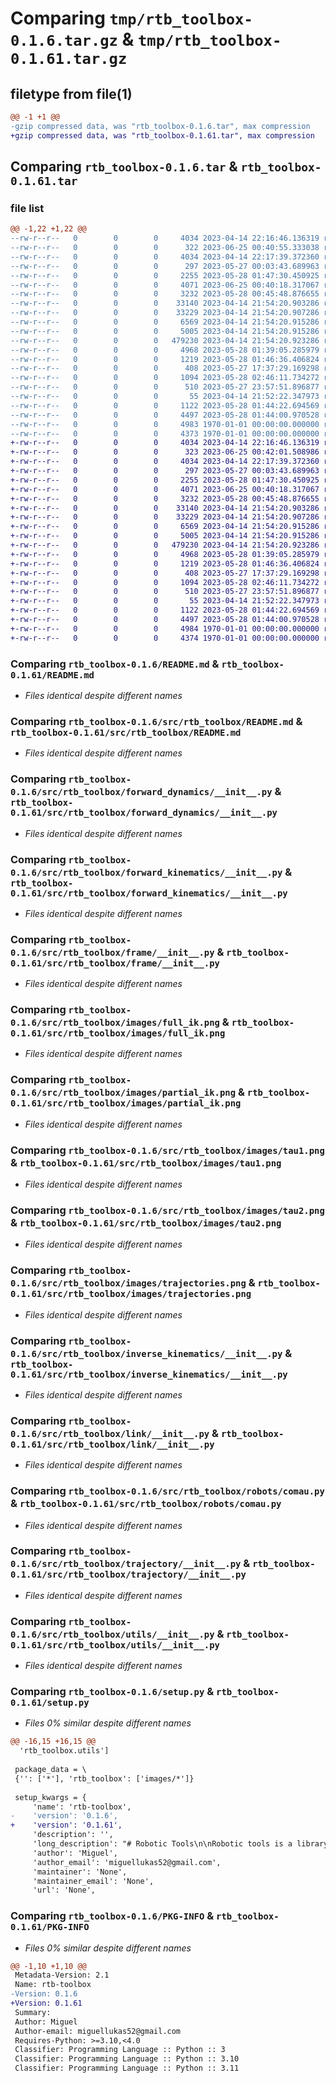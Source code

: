 # Comparing `tmp/rtb_toolbox-0.1.6.tar.gz` & `tmp/rtb_toolbox-0.1.61.tar.gz`

## filetype from file(1)

```diff
@@ -1 +1 @@
-gzip compressed data, was "rtb_toolbox-0.1.6.tar", max compression
+gzip compressed data, was "rtb_toolbox-0.1.61.tar", max compression
```

## Comparing `rtb_toolbox-0.1.6.tar` & `rtb_toolbox-0.1.61.tar`

### file list

```diff
@@ -1,22 +1,22 @@
--rw-r--r--   0        0        0     4034 2023-04-14 22:16:46.136319 rtb_toolbox-0.1.6/README.md
--rw-r--r--   0        0        0      322 2023-06-25 00:40:55.333038 rtb_toolbox-0.1.6/pyproject.toml
--rw-r--r--   0        0        0     4034 2023-04-14 22:17:39.372360 rtb_toolbox-0.1.6/src/rtb_toolbox/README.md
--rw-r--r--   0        0        0      297 2023-05-27 00:03:43.689963 rtb_toolbox-0.1.6/src/rtb_toolbox/__init__.py
--rw-r--r--   0        0        0     2255 2023-05-28 01:47:30.450925 rtb_toolbox-0.1.6/src/rtb_toolbox/forward_dynamics/__init__.py
--rw-r--r--   0        0        0     4071 2023-06-25 00:40:18.317067 rtb_toolbox-0.1.6/src/rtb_toolbox/forward_kinematics/__init__.py
--rw-r--r--   0        0        0     3232 2023-05-28 00:45:48.876655 rtb_toolbox-0.1.6/src/rtb_toolbox/frame/__init__.py
--rw-r--r--   0        0        0    33140 2023-04-14 21:54:20.903286 rtb_toolbox-0.1.6/src/rtb_toolbox/images/full_ik.png
--rw-r--r--   0        0        0    33229 2023-04-14 21:54:20.907286 rtb_toolbox-0.1.6/src/rtb_toolbox/images/partial_ik.png
--rw-r--r--   0        0        0     6569 2023-04-14 21:54:20.915286 rtb_toolbox-0.1.6/src/rtb_toolbox/images/tau1.png
--rw-r--r--   0        0        0     5005 2023-04-14 21:54:20.915286 rtb_toolbox-0.1.6/src/rtb_toolbox/images/tau2.png
--rw-r--r--   0        0        0   479230 2023-04-14 21:54:20.923286 rtb_toolbox-0.1.6/src/rtb_toolbox/images/trajectories.png
--rw-r--r--   0        0        0     4968 2023-05-28 01:39:05.285979 rtb_toolbox-0.1.6/src/rtb_toolbox/inverse_kinematics/__init__.py
--rw-r--r--   0        0        0     1219 2023-05-28 01:46:36.406824 rtb_toolbox-0.1.6/src/rtb_toolbox/link/__init__.py
--rw-r--r--   0        0        0      408 2023-05-27 17:37:29.169298 rtb_toolbox-0.1.6/src/rtb_toolbox/robots/SCARA.py
--rw-r--r--   0        0        0     1094 2023-05-28 02:46:11.734272 rtb_toolbox-0.1.6/src/rtb_toolbox/robots/comau.py
--rw-r--r--   0        0        0      510 2023-05-27 23:57:51.896877 rtb_toolbox-0.1.6/src/rtb_toolbox/robots/puma260.py
--rw-r--r--   0        0        0       55 2023-04-14 21:52:22.347973 rtb_toolbox-0.1.6/src/rtb_toolbox/symbols.py
--rw-r--r--   0        0        0     1122 2023-05-28 01:44:22.694569 rtb_toolbox-0.1.6/src/rtb_toolbox/trajectory/__init__.py
--rw-r--r--   0        0        0     4497 2023-05-28 01:44:00.970528 rtb_toolbox-0.1.6/src/rtb_toolbox/utils/__init__.py
--rw-r--r--   0        0        0     4983 1970-01-01 00:00:00.000000 rtb_toolbox-0.1.6/setup.py
--rw-r--r--   0        0        0     4373 1970-01-01 00:00:00.000000 rtb_toolbox-0.1.6/PKG-INFO
+-rw-r--r--   0        0        0     4034 2023-04-14 22:16:46.136319 rtb_toolbox-0.1.61/README.md
+-rw-r--r--   0        0        0      323 2023-06-25 00:42:01.508986 rtb_toolbox-0.1.61/pyproject.toml
+-rw-r--r--   0        0        0     4034 2023-04-14 22:17:39.372360 rtb_toolbox-0.1.61/src/rtb_toolbox/README.md
+-rw-r--r--   0        0        0      297 2023-05-27 00:03:43.689963 rtb_toolbox-0.1.61/src/rtb_toolbox/__init__.py
+-rw-r--r--   0        0        0     2255 2023-05-28 01:47:30.450925 rtb_toolbox-0.1.61/src/rtb_toolbox/forward_dynamics/__init__.py
+-rw-r--r--   0        0        0     4071 2023-06-25 00:40:18.317067 rtb_toolbox-0.1.61/src/rtb_toolbox/forward_kinematics/__init__.py
+-rw-r--r--   0        0        0     3232 2023-05-28 00:45:48.876655 rtb_toolbox-0.1.61/src/rtb_toolbox/frame/__init__.py
+-rw-r--r--   0        0        0    33140 2023-04-14 21:54:20.903286 rtb_toolbox-0.1.61/src/rtb_toolbox/images/full_ik.png
+-rw-r--r--   0        0        0    33229 2023-04-14 21:54:20.907286 rtb_toolbox-0.1.61/src/rtb_toolbox/images/partial_ik.png
+-rw-r--r--   0        0        0     6569 2023-04-14 21:54:20.915286 rtb_toolbox-0.1.61/src/rtb_toolbox/images/tau1.png
+-rw-r--r--   0        0        0     5005 2023-04-14 21:54:20.915286 rtb_toolbox-0.1.61/src/rtb_toolbox/images/tau2.png
+-rw-r--r--   0        0        0   479230 2023-04-14 21:54:20.923286 rtb_toolbox-0.1.61/src/rtb_toolbox/images/trajectories.png
+-rw-r--r--   0        0        0     4968 2023-05-28 01:39:05.285979 rtb_toolbox-0.1.61/src/rtb_toolbox/inverse_kinematics/__init__.py
+-rw-r--r--   0        0        0     1219 2023-05-28 01:46:36.406824 rtb_toolbox-0.1.61/src/rtb_toolbox/link/__init__.py
+-rw-r--r--   0        0        0      408 2023-05-27 17:37:29.169298 rtb_toolbox-0.1.61/src/rtb_toolbox/robots/SCARA.py
+-rw-r--r--   0        0        0     1094 2023-05-28 02:46:11.734272 rtb_toolbox-0.1.61/src/rtb_toolbox/robots/comau.py
+-rw-r--r--   0        0        0      510 2023-05-27 23:57:51.896877 rtb_toolbox-0.1.61/src/rtb_toolbox/robots/puma260.py
+-rw-r--r--   0        0        0       55 2023-04-14 21:52:22.347973 rtb_toolbox-0.1.61/src/rtb_toolbox/symbols.py
+-rw-r--r--   0        0        0     1122 2023-05-28 01:44:22.694569 rtb_toolbox-0.1.61/src/rtb_toolbox/trajectory/__init__.py
+-rw-r--r--   0        0        0     4497 2023-05-28 01:44:00.970528 rtb_toolbox-0.1.61/src/rtb_toolbox/utils/__init__.py
+-rw-r--r--   0        0        0     4984 1970-01-01 00:00:00.000000 rtb_toolbox-0.1.61/setup.py
+-rw-r--r--   0        0        0     4374 1970-01-01 00:00:00.000000 rtb_toolbox-0.1.61/PKG-INFO
```

### Comparing `rtb_toolbox-0.1.6/README.md` & `rtb_toolbox-0.1.61/README.md`

 * *Files identical despite different names*

### Comparing `rtb_toolbox-0.1.6/src/rtb_toolbox/README.md` & `rtb_toolbox-0.1.61/src/rtb_toolbox/README.md`

 * *Files identical despite different names*

### Comparing `rtb_toolbox-0.1.6/src/rtb_toolbox/forward_dynamics/__init__.py` & `rtb_toolbox-0.1.61/src/rtb_toolbox/forward_dynamics/__init__.py`

 * *Files identical despite different names*

### Comparing `rtb_toolbox-0.1.6/src/rtb_toolbox/forward_kinematics/__init__.py` & `rtb_toolbox-0.1.61/src/rtb_toolbox/forward_kinematics/__init__.py`

 * *Files identical despite different names*

### Comparing `rtb_toolbox-0.1.6/src/rtb_toolbox/frame/__init__.py` & `rtb_toolbox-0.1.61/src/rtb_toolbox/frame/__init__.py`

 * *Files identical despite different names*

### Comparing `rtb_toolbox-0.1.6/src/rtb_toolbox/images/full_ik.png` & `rtb_toolbox-0.1.61/src/rtb_toolbox/images/full_ik.png`

 * *Files identical despite different names*

### Comparing `rtb_toolbox-0.1.6/src/rtb_toolbox/images/partial_ik.png` & `rtb_toolbox-0.1.61/src/rtb_toolbox/images/partial_ik.png`

 * *Files identical despite different names*

### Comparing `rtb_toolbox-0.1.6/src/rtb_toolbox/images/tau1.png` & `rtb_toolbox-0.1.61/src/rtb_toolbox/images/tau1.png`

 * *Files identical despite different names*

### Comparing `rtb_toolbox-0.1.6/src/rtb_toolbox/images/tau2.png` & `rtb_toolbox-0.1.61/src/rtb_toolbox/images/tau2.png`

 * *Files identical despite different names*

### Comparing `rtb_toolbox-0.1.6/src/rtb_toolbox/images/trajectories.png` & `rtb_toolbox-0.1.61/src/rtb_toolbox/images/trajectories.png`

 * *Files identical despite different names*

### Comparing `rtb_toolbox-0.1.6/src/rtb_toolbox/inverse_kinematics/__init__.py` & `rtb_toolbox-0.1.61/src/rtb_toolbox/inverse_kinematics/__init__.py`

 * *Files identical despite different names*

### Comparing `rtb_toolbox-0.1.6/src/rtb_toolbox/link/__init__.py` & `rtb_toolbox-0.1.61/src/rtb_toolbox/link/__init__.py`

 * *Files identical despite different names*

### Comparing `rtb_toolbox-0.1.6/src/rtb_toolbox/robots/comau.py` & `rtb_toolbox-0.1.61/src/rtb_toolbox/robots/comau.py`

 * *Files identical despite different names*

### Comparing `rtb_toolbox-0.1.6/src/rtb_toolbox/trajectory/__init__.py` & `rtb_toolbox-0.1.61/src/rtb_toolbox/trajectory/__init__.py`

 * *Files identical despite different names*

### Comparing `rtb_toolbox-0.1.6/src/rtb_toolbox/utils/__init__.py` & `rtb_toolbox-0.1.61/src/rtb_toolbox/utils/__init__.py`

 * *Files identical despite different names*

### Comparing `rtb_toolbox-0.1.6/setup.py` & `rtb_toolbox-0.1.61/setup.py`

 * *Files 0% similar despite different names*

```diff
@@ -16,15 +16,15 @@
  'rtb_toolbox.utils']
 
 package_data = \
 {'': ['*'], 'rtb_toolbox': ['images/*']}
 
 setup_kwargs = {
     'name': 'rtb-toolbox',
-    'version': '0.1.6',
+    'version': '0.1.61',
     'description': '',
     'long_description': "# Robotic Tools\n\nRobotic tools is a library made to make some calculations easier, like robots forward\nkinematic's and dynamics. There is also an numerical implementation of inverse velocity kinematic's.\n\nYou can use this lib for any robot, since you have the Denavit Hartenberg parameters.\n\n## Forward Kinematics\n\nin order to use the forward kinematics, you gonna need the robot DH parameters. Then\nu can create a 'Link' object representation for each link, using the parameters.\n\n```python\nimport sympy as sp\nfrom lib.link import Link\n\nq1, q2, q3 = sp.symbols('q_1 q_2 q_3')\n\nj0 = Link([q1, 450, 150, sp.pi / 2])\nj1 = Link([q2, 0, 590, 0])\nj2 = Link([q3, 0, 130, sp.pi / 2])\n```\n\nFinally create an instance of the ForwardKinematic class, and pass a list with\nall links in the constructor. You can also pass an offset with the angles of home position.\n\n```python\nfrom lib.forward_kinematics import ForwardKinematic\n\nfk = ForwardKinematic([j0, j1, j2], offset=np.array([.0, .0, .0]))\n```\n\nThe ForwardKinematic class contains the symbolic matrices of transformations, like transformations\nfrom the reference frame to the i-th frame, the end-effector transformation matrix, the jacobian matrix, and other\nthings.\n\n## Inverse Kinematics\n\nTo use the inverse kinematics u need first to have the ForwardKinematic of the robot\n\n### Inverse Kinematics of Position\n\nThe inverse kinematics of position uses the Gradient Descent method to find an optimal solution\nfor the end-effector position.\n\nTo use it, as said before, u need the ForwardKinematic. Then, just import the ik_position\nmethod from lib.inverse_kinematics package\n\n```python\nimport numpy as np\nfrom lib.inverse_kinematics import ik_position\n\n# PX, Py, Pz\ndesired_position = np.array([.1, .4, .0])\n\nthetas, _, success = ik_position(\n  desired_position=desired_position,\n  fk=fk,\n  initial_guess=np.array([.2, .7, -.1]),\n  f_tolerance=1e-5,\n  max_iterations=1000,\n  lmbd=.1,\n  verbose=True\n)\n```\n\nOutput example of the inverse kinematics of position:\n![position ik](images/partial_ik.png)\n\n### Inverse Kinematics of Position and Orientation\n\nThe inverse kinematics of position and orientation uses the jacobian matrix and end-effector velocities\nnecessary to achive an wanted transformation. This method is also called inverse velocity kinematics. The\nend-effector velocities mentioned before are calculated using the methods explained in\nModern Robotics Book (http://hades.mech.northwestern.edu/index.php/Modern_Robotics).\n\n```python\nimport numpy as np\nfrom lib.inverse_kinematics import ik\n\n# Px, Py, Pz, Rx, Ry, Rz\ndesired_transformation = np.array([.1, .4, .0, 0, np.pi / 4, 0])\n\nthetas, _, success = ik(\n  desired_transformation=desired_transformation,\n  fk=fk,\n  initial_guess=np.array([.2, .7, -.1]),\n  epsilon_wb=1e-5,\n  epsilon_vb=1e-5,\n  max_iterations=1000,\n  lmbd=.1,\n  verbose=True,\n  only_position=False,\n  normalize=False\n)\n```\n\nOutput example for the inverse kinematics of position and orientation\n![position ik](images/full_ik.png)\n\n## Forward Dynamics\n\nIn order to compute the ForwardDynamics u first need the ForwardKinematic of the robot.\nWhen u instantiate the ForwardDynamic class, it will start to calculate the equations of motion (resulting torque's)\nin each link, so it can take a long time if you use the simplify method of sympy library.\n\nThe joint variables (thetas) need to be functions of time.\n\n```python\nfrom lib.symbols import t\nimport sympy as sp\n\nfrom lib.forward_kinematics import ForwardKinematic\nfrom lib.forward_dynamics import ForwardDynamics\nfrom lib.link import Link\n\n# To use the forward dynamics, the q's need to be functions of time\n\nq1 = sp.Function('q_1')(t)\nq2 = sp.Function('q_2')(t)\na1, a2 = sp.symbols('a_1 a_2')\n\nj0 = Link([q1, 0, a1, 0])\nj1 = Link([q2, 0, a2, 0])\n\nrr_fk = ForwardKinematic([j0, j1])\n\nfd = ForwardDynamics(rr_fk)\nfor eq in fd.equations:\n  print(' ')\n  sp.print_latex(sp.simplify(eq))\n  print(' ')\n```\n\nExample of forward dynamic equations of an RR planar robot\n![tau 1](images/tau1.png)\n![tau 2](images/tau2.png)",
     'author': 'Miguel',
     'author_email': 'miguellukas52@gmail.com',
     'maintainer': 'None',
     'maintainer_email': 'None',
     'url': 'None',
```

### Comparing `rtb_toolbox-0.1.6/PKG-INFO` & `rtb_toolbox-0.1.61/PKG-INFO`

 * *Files 0% similar despite different names*

```diff
@@ -1,10 +1,10 @@
 Metadata-Version: 2.1
 Name: rtb-toolbox
-Version: 0.1.6
+Version: 0.1.61
 Summary: 
 Author: Miguel
 Author-email: miguellukas52@gmail.com
 Requires-Python: >=3.10,<4.0
 Classifier: Programming Language :: Python :: 3
 Classifier: Programming Language :: Python :: 3.10
 Classifier: Programming Language :: Python :: 3.11
```

